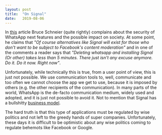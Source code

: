 ```yaml
---
layout: post
title:  "On Signal"
date:   2019-08-06
---
```


In [this](https://www.schneier.com/blog/archives/2019/08/facebook_plans_.html) article Bruce Schneier (quite rightly) complains about the security of WhatsApp next features and the possible impact on society. At some point, he claims that *"Of course alternatives like Signal will exist for those who don't want to be subject to Facebook's content moderation"* and in one of the comments a reader says that *"Deleting whatsapp and installing Signal (Or other) takes less than 5 minutes. There just isn't any excuse anymore. Do it. Do it now. Right now"*.

Unfortunately, while technically this is true, from a user point of view, this is just not possible. We use communication tools to, well, communicate and too often we cannot choose the app we get to use, because it is imposed by others (e.g. the other recipients of the communication). In many parts of the world, WhatsApp is the de-facto communication medium, widely used and adopted, and it is just not possible to avoid it. Not to mention that Signal has a bullshitty [business model](/On-Business-Models).

The hard truth is that this type of applications must be regulated by wise politics and
not left to the greedy hands of super companies. Unfortunately, these days it is difficult to be optimistic about any wise politics coming to regulate behemots like Facebook or Google.
